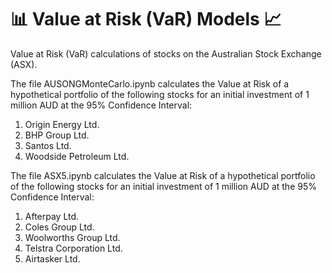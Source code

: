 # 📊 Value at Risk (VaR) Models 📈

Value at Risk (VaR) calculations of stocks on the Australian Stock Exchange (ASX).

The file AUSONGMonteCarlo.ipynb calculates the Value at Risk of a hypothetical portfolio of the following stocks for an initial investment of 1 million AUD at the 95% Confidence Interval:

1. Origin Energy Ltd.
2. BHP Group Ltd.
3. Santos Ltd.
4. Woodside Petroleum Ltd.


The file ASX5.ipynb calculates the Value at Risk of a hypothetical portfolio of the following stocks for an initial investment of 1 million AUD at the 95% Confidence Interval:

1. Afterpay Ltd.
2. Coles Group Ltd.
3. Woolworths Group Ltd.
4. Telstra Corporation Ltd.
5. Airtasker Ltd.

